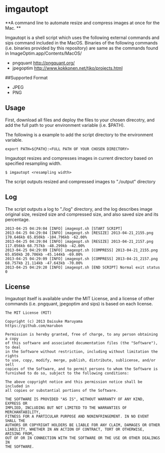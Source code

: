 imgautopt
==============

**A command line to automate resize and compress images at once for the Mac. **

Imgautopt is a shell script which uses the following external commands and sips command included in the MacOS. 
Binaries of the following commands (i.e. binaries provided by this repository) are same as the commands found 
in ImageOptim.app/Contents/MacOS/

* pngquant http://pngquant.org/
* jpegoptim http://www.kokkonen.net/tjko/projects.html

##Supported Format
* JPEG
* PNG

## Usage

First, download all files and deploy the files to your chosen direcotry, 
and add the full path to your environment variable (i.e. $PATH).

The following is a example to add the script directory to the environment variable.

	export PATH=${PATH}:<FULL PATH OF YOUR CHOSEN DIRECTORY>

Imgautopt resizes and compresses images in current directory based on specified resampling width.

    $ imgautopt <resampling width>

The script outputs resized and compressed images to "./output" directory
 
## Log

The script outputs a log to "./log" directory, and the log describes image original size, resized size and compressed size, 
and also saved size and its percentage.

	2013-04-25 04:29:04 [INFO] imageopt.sh [START SCRIPT]
	2013-04-25 04:29:04 [INFO] imageopt.sh [RESIZE] 2013-04-21_2155.png 170.646kb 65.850kb -104.796kb -62.00%
	2013-04-25 04:29:04 [INFO] imageopt.sh [RESIZE] 2013-04-21_2157.png 117.056kb 68.757kb -48.299kb -42.00%
	2013-04-25 04:29:09 [INFO] imageopt.sh [COMPRESS] 2013-04-21_2155.png 65.850kb 20.706kb -45.144kb -69.00%
	2013-04-25 04:29:09 [INFO] imageopt.sh [COMPRESS] 2013-04-21_2157.png 68.757kb 21.114kb -47.643kb -70.00%
	2013-04-25 04:29:20 [INFO] imageopt.sh [END SCRIPT] Normal exit status 0

## License

Imgautopt itself is available under the MIT License, and a license of other commands 
(i.e. pngquant, jpegoptim and sips) is based on each license.

	The MIT License (MIT)

	Copyright (c) 2013 Daisuke Maruyama
	https://github.com/marubon

	Permission is hereby granted, free of charge, to any person obtaining a copy
	of this software and associated documentation files (the "Software"), to deal
	in the Software without restriction, including without limitation the rights
	to use, copy, modify, merge, publish, distribute, sublicense, and/or sell
	copies of the Software, and to permit persons to whom the Software is
	furnished to do so, subject to the following conditions:

	The above copyright notice and this permission notice shall be included in
	all copies or substantial portions of the Software.

	THE SOFTWARE IS PROVIDED "AS IS", WITHOUT WARRANTY OF ANY KIND, EXPRESS OR
	IMPLIED, INCLUDING BUT NOT LIMITED TO THE WARRANTIES OF MERCHANTABILITY,
	FITNESS FOR A PARTICULAR PURPOSE AND NONINFRINGEMENT. IN NO EVENT SHALL THE
	AUTHORS OR COPYRIGHT HOLDERS BE LIABLE FOR ANY CLAIM, DAMAGES OR OTHER
	LIABILITY, WHETHER IN AN ACTION OF CONTRACT, TORT OR OTHERWISE, ARISING FROM,
	OUT OF OR IN CONNECTION WITH THE SOFTWARE OR THE USE OR OTHER DEALINGS IN
	THE SOFTWARE.
